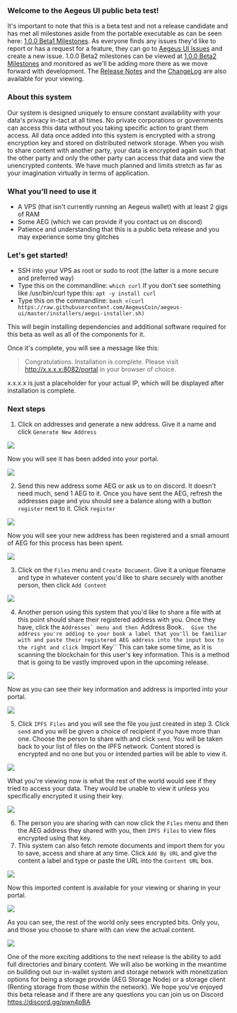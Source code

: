 ### Welcome to the Aegeus UI public beta test!

It's important to note that this is a beta test and not a release candidate and has met all milestones aside from the portable executable as can be seen here: [1.0.0 Beta1 Milestones](https://github.com/AegeusCoin/aegeus-ui/milestone/2).  As everyone finds any issues they'd like to report or has a request for a feature, they can go to [Aegeus UI Issues](https://github.com/AegeusCoin/aegeus-ui/issues) and create a new issue.  1.0.0 Beta2 milestones can be viewed at [1.0.0 Beta2 Milestones](https://github.com/AegeusCoin/aegeus-ui/milestone/3) and monitored as we'll be adding more there as we move forward with development.  The [Release Notes](https://github.com/AegeusCoin/aegeus-ui/blob/master/docs/ReleaseNotes.md) and the [ChangeLog](https://github.com/AegeusCoin/aegeus-ui/blob/master/docs/Changelog.md) are also available for your viewing.

### About this system

Our system is designed uniquely to ensure constant availability with your data's privacy in-tact at all times. No private corporations or governments can access this data without you taking specific action to grant them access. All data once added into this system is encrypted with a strong encryption key and stored on distributed network storage. When you wish to share content with another party, your data is encrypted again such that the other party and only the other party can access that data and view the unencrypted contents.  We have much planned and limits stretch as far as your imagination virtually in terms of application.

### What you'll need to use it

* A VPS (that isn't currently running an Aegeus wallet) with at least 2 gigs of RAM
* Some AEG (which we can provide if you contact us on discord)
* Patience and understanding that this is a public beta release and you may experience some tiny glitches

### Let's get started!

* SSH into your VPS as root or sudo to root (the latter is a more secure and preferred way)
* Type this on the commandline: ``which curl`` If you don't see something like /usr/bin/curl type this: ``apt -y install curl``
* Type this on the commandline: ``bash <(curl https://raw.githubusercontent.com/AegeusCoin/aegeus-ui/master/installers/aegui-installer.sh)``

This will begin installing dependencies and additional software required for this beta as well as all of the components for it.

Once it's complete, you will see a message like this:

> Congratulations.  Installation is complete.  Please visit http://x.x.x.x:8082/portal in your browser of choice.

x.x.x.x is just a placeholder for your actual IP, which will be displayed after installation is complete.

### Next steps

1. Click on addresses and generate a new address.  Give it a name and click ``Generate New Address``

![](images/step1.jpg?raw=true)

Now you will see it has been added into your portal.

![](images/step1-result.jpg?raw=true)

2. Send this new address some AEG or ask us to on discord.  It doesn't need much, send 1 AEG to it.  Once you have sent the AEG, refresh the addresses page and you should see a balance along with a button ``register`` next to it.  Click ``register``

![](images/step2.jpg?raw=true)

Now you will see your new address has been registered and a small amount of AEG for this process has been spent.

![](images/step2-result.jpg?raw=true)

3. Click on the ``Files`` menu and ``Create Document``.  Give it a unique filename and type in whatever content you'd like to share securely with another person, then click ``Add Content``

![](images/step3.jpg?raw=true)

4. Another person using this system that you'd like to share a file with at this point should share their registered address with you.  Once they have, click the ``Addresses` menu and then ``Address Book``.  Give the address you're adding to your book a label that you'll be familiar with and paste their registered AEG address into the input box to the right and click ``Import Key`` This can take some time, as it is scanning the blockchain for this user's key information.  This is a method that is going to be vastly improved upon in the upcoming release.

![](images/step4.jpg?raw=true)

Now as you can see their key information and address is imported into your portal.

![](images/step4-result.jpg?raw=true)

5. Click ``IPFS Files`` and you will see the file you just created in step 3.  Click ``send`` and you will be given a choice of recipient if you have more than one.  Choose the person to share with and click ``send``.  You will be taken back to your list of files on the IPFS network.  Content stored is encrypted and no one but you or intended parties will be able to view it.

![](images/step5.jpg?raw=true)

What you're viewing now is what the rest of the world would see if they tried to access your data.  They would be unable to view it unless you specifically encrypted it using their key.

![](images/step5-result.jpg?raw=true)

6. The person you are sharing with can now click the ``Files`` menu and then the AEG address they shared with you, then ``IPFS Files`` to view files encrypted using that key.
7. This system can also fetch remote documents and import them for you to save, access and share at any time.  Click ``Add By URL`` and give the content a label and type or paste the URL into the ``Content URL`` box.

![](images/step7.jpg?raw=true)

Now this imported content is available for your viewing or sharing in your portal.

![](images/step7-result.jpg?raw=true)

As you can see, the rest of the world only sees encrypted bits.  Only you, and those you choose to share with can view the actual content.

![](images/step7-result2.jpg?raw=true)

One of the more exciting additions to the next release is the ability to add full directories and binary content.  We will also be working in the meantime on building out our in-wallet system and storage network with monetization options for being a storage provide (AEG Storage Node) or a storage client (Renting storage from those within the network).  We hope you've enjoyed this beta release and if there are any questions you can join us on Discord https://discord.gg/pwn4pBA

